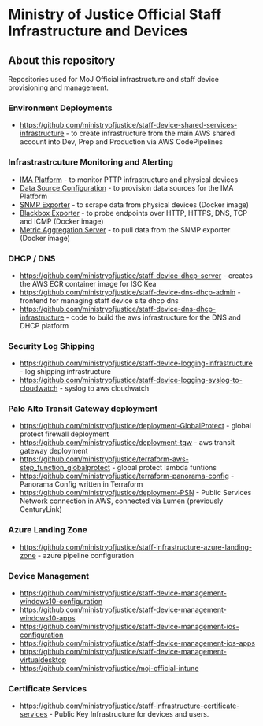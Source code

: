 # Ministry of Justice Official Staff Infrastructure and Devices

## About this repository
Repositories used for MoJ Official infrastructure and staff device provisioning and management.
### Environment Deployments
- https://github.com/ministryofjustice/staff-device-shared-services-infrastructure - to create infrastructure from the main AWS shared account into Dev, Prep and Production via AWS CodePipelines
### Infrastrastrcuture Monitoring and Alerting
- [IMA Platform](https://github.com/ministryofjustice/staff-infrastructure-monitoring) - to monitor PTTP infrastructure and physical devices
- [Data Source Configuration](https://github.com/ministryofjustice/staff-infrastructure-monitoring-datasource-config) - to provision data sources for the IMA Platform
- [SNMP Exporter](https://github.com/ministryofjustice/staff-infrastructure-monitoring-snmpexporter) - to scrape data from physical devices (Docker image)
- [Blackbox Exporter](https://github.com/ministryofjustice/staff-infrastructure-monitoring-blackbox-exporter) - to probe endpoints over HTTP, HTTPS, DNS, TCP and ICMP (Docker image)
- [Metric Aggregation Server](https://github.com/ministryofjustice/staff-infrastructure-metric-aggregation-server) - to pull data from the SNMP exporter (Docker image)

### DHCP / DNS
- https://github.com/ministryofjustice/staff-device-dhcp-server - creates the AWS ECR container image for ISC Kea
- https://github.com/ministryofjustice/staff-device-dns-dhcp-admin - frontend for managing staff device site dhcp dns
- https://github.com/ministryofjustice/staff-device-dns-dhcp-infrastructure - code to build the aws infrastructure for the DNS and DHCP platform

### Security Log Shipping
- https://github.com/ministryofjustice/staff-device-logging-infrastructure - log shipping infrastructure
- https://github.com/ministryofjustice/staff-device-logging-syslog-to-cloudwatch - syslog to aws cloudwatch

### Palo Alto Transit Gateway deployment
- https://github.com/ministryofjustice/deployment-GlobalProtect - global protect firewall deployment
- https://github.com/ministryofjustice/deployment-tgw - aws transit gateway deployment
- https://github.com/ministryofjustice/terraform-aws-step_function_globalprotect - global protect lambda funtions
- https://github.com/ministryofjustice/terraform-panorama-config - Panorama Config written in Terraform
- https://github.com/ministryofjustice/deployment-PSN - Public Services Network connection in AWS, connected via Lumen (previously CenturyLink)

### Azure Landing Zone
- https://github.com/ministryofjustice/staff-infrastructure-azure-landing-zone - azure pipeline configuration

### Device Management
- https://github.com/ministryofjustice/staff-device-management-windows10-configuration
- https://github.com/ministryofjustice/staff-device-management-windows10-apps
- https://github.com/ministryofjustice/staff-device-management-ios-configuration
- https://github.com/ministryofjustice/staff-device-management-ios-apps
- https://github.com/ministryofjustice/staff-device-management-virtualdesktop
- https://github.com/ministryofjustice/moj-official-intune

### Certificate Services 
- https://github.com/ministryofjustice/staff-infrastructure-certificate-services - Public Key Infrastructure for devices and users.
